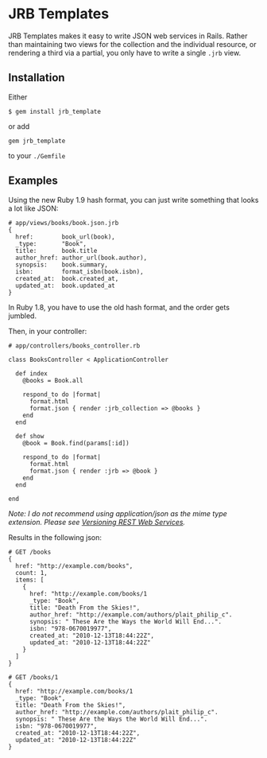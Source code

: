 # JRB Templates

JRB Templates makes it easy to write JSON web services in Rails.  Rather than maintaining two views for the collection and the individual resource, or rendering a third via a partial, you only have to write a single `.jrb` view.

## Installation

Either

    $ gem install jrb_template

or add

    gem jrb_template

to your `./Gemfile`


## Examples

Using the new Ruby 1.9 hash format, you can just write something that looks a lot like JSON:

    # app/views/books/book.json.jrb
    {
      href:        book_url(book),
      _type:       "Book",
      title:       book.title
      author_href: author_url(book.author),
      synopsis:    book.summary,
      isbn:        format_isbn(book.isbn),
      created_at:  book.created_at,
      updated_at:  book.updated_at
    }


In Ruby 1.8, you have to use the old hash format, and the order gets jumbled.

Then, in your controller:

    # app/controllers/books_controller.rb

    class BooksController < ApplicationController

      def index
        @books = Book.all

        respond_to do |format|
          format.html
          format.json { render :jrb_collection => @books }
        end
      end

      def show
        @book = Book.find(params[:id])

        respond_to do |format|
          format.html
          format.json { render :jrb => @book }
        end
      end

    end

*Note: I do not recommend using application/json as the mime type extension. Please see [Versioning REST Web Services][].*

Results in the following json:

    # GET /books
    {
      href: "http://example.com/books",
      count: 1,
      items: [
        {
          href: "http://example.com/books/1
          _type: "Book",
          title: "Death From the Skies!",
          author_href: "http://example.com/authors/plait_philip_c".
          synopsis: " These Are the Ways the World Will End...".
          isbn: "978-0670019977",
          created_at: "2010-12-13T18:44:22Z",
          updated_at: "2010-12-13T18:44:22Z"
        }
      ]
    }

    # GET /books/1
    {
      href: "http://example.com/books/1
      _type: "Book",
      title: "Death From the Skies!",
      author_href: "http://example.com/authors/plait_philip_c".
      synopsis: " These Are the Ways the World Will End...".
      isbn: "978-0670019977",
      created_at: "2010-12-13T18:44:22Z",
      updated_at: "2010-12-13T18:44:22Z"
    }






[Versioning REST Web Services]: http://barelyenough.org/blog/2008/05/versioning-rest-web-services/
